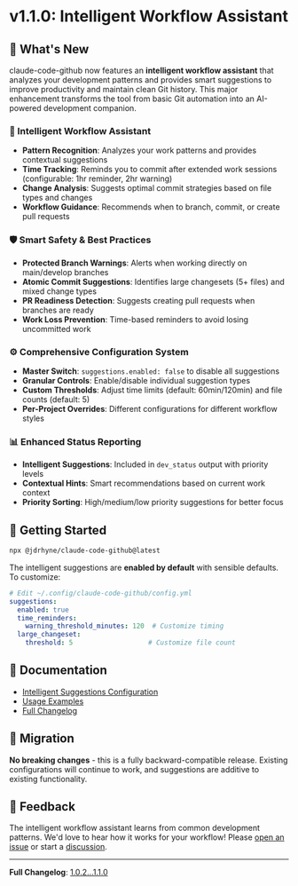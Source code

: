 # v1.1.0: Intelligent Workflow Assistant

## 🎉 What's New

claude-code-github now features an **intelligent workflow assistant** that analyzes your development patterns and provides smart suggestions to improve productivity and maintain clean Git history. This major enhancement transforms the tool from basic Git automation into an AI-powered development companion.

### 🧠 Intelligent Workflow Assistant
- **Pattern Recognition**: Analyzes your work patterns and provides contextual suggestions
- **Time Tracking**: Reminds you to commit after extended work sessions (configurable: 1hr reminder, 2hr warning)
- **Change Analysis**: Suggests optimal commit strategies based on file types and changes
- **Workflow Guidance**: Recommends when to branch, commit, or create pull requests

### 🛡️ Smart Safety & Best Practices
- **Protected Branch Warnings**: Alerts when working directly on main/develop branches
- **Atomic Commit Suggestions**: Identifies large changesets (5+ files) and mixed change types
- **PR Readiness Detection**: Suggests creating pull requests when branches are ready
- **Work Loss Prevention**: Time-based reminders to avoid losing uncommitted work

### ⚙️ Comprehensive Configuration System
- **Master Switch**: `suggestions.enabled: false` to disable all suggestions
- **Granular Controls**: Enable/disable individual suggestion types
- **Custom Thresholds**: Adjust time limits (default: 60min/120min) and file counts (default: 5)
- **Per-Project Overrides**: Different configurations for different workflow styles

### 📊 Enhanced Status Reporting
- **Intelligent Suggestions**: Included in `dev_status` output with priority levels
- **Contextual Hints**: Smart recommendations based on current work context
- **Priority Sorting**: High/medium/low priority suggestions for better focus

## 🚀 Getting Started

```bash
npx @jdrhyne/claude-code-github@latest
```

The intelligent suggestions are **enabled by default** with sensible defaults. To customize:

```yaml
# Edit ~/.config/claude-code-github/config.yml
suggestions:
  enabled: true
  time_reminders:
    warning_threshold_minutes: 120  # Customize timing
  large_changeset:
    threshold: 5                   # Customize file count
```

## 📖 Documentation

- [Intelligent Suggestions Configuration](README.md#intelligent-suggestions)
- [Usage Examples](README.md#usage-examples)
- [Full Changelog](CHANGELOG.md)

## 🔄 Migration

**No breaking changes** - this is a fully backward-compatible release. Existing configurations will continue to work, and suggestions are additive to existing functionality.

## 💬 Feedback

The intelligent workflow assistant learns from common development patterns. We'd love to hear how it works for your workflow! Please [open an issue](https://github.com/jdrhyne/claude-code-github/issues) or start a [discussion](https://github.com/jdrhyne/claude-code-github/discussions).

---

**Full Changelog**: [1.0.2...1.1.0](https://github.com/jdrhyne/claude-code-github/compare/v1.0.2...v1.1.0)